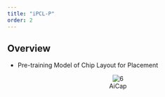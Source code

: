 ```yaml
---
title: "iPCL-P"
order: 2
---
```


## **Overview**

- Pre-training Model of Chip Layout for Placement


<center><img src="/res/images/aieda/aicap.png" alt="6" style="zoom:100%;"/></center>
<center>AiCap</center>
